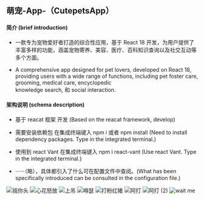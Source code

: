 

## 萌宠-App-（CutepetsApp）


 #### 简介 (brief introduction)
 
 - 一款专为宠物爱好者打造的综合性应用，基于 React 18 开发，为用户提供了丰富多样的功能，涵盖宠物寄养、美容、医疗、百科知识查询以及社交互动等多个方面。

 - A comprehensive app designed for pet lovers, developed on React 18, providing users with a wide range of functions, including pet foster care, grooming, medical care, encyclopedic 			 
   knowledge search, 和 social interaction.



 #### 架构说明 (schema description)

 - 基于 reacat 框架 开发  (Based on the reacat framework, develop)

 - 需要安装依赖包 在集成终端键入   npm i 或者 npm install  (Need to install dependency packages. Type in the integrated terminal.)

 - 使用到 react Vant 在集成终端键入   npm i react-vant  (Use react Vant. Type in the integrated terminal.)

 - ······（略），具体都引入了什么可在配置文件中查阅。(What has been specifically introduced can be consulted in the configuration file.)


![摇你头](https://github.com/user-attachments/assets/ac12ee36-b2a3-4212-8ce9-5bf59ad01cc5)
![心花怒放](https://github.com/user-attachments/assets/56fdfc05-6c87-44ba-8bd9-f00e5acb4789)
![上吊](https://github.com/user-attachments/assets/5a81f813-b538-48e6-b2b6-c7653bc851fd)
![嘚瑟](https://github.com/user-attachments/assets/7fde5540-8451-4cb7-85bf-c10926925f56)
![打粉红猪](https://github.com/user-attachments/assets/d3358dbc-1eca-46bd-9a53-d9560f233e97)
![阿打](https://github.com/user-attachments/assets/4d27c835-1726-4885-83b8-fbde0c2bf347)
![阿打 (2)](https://github.com/user-attachments/assets/095cf695-7456-4bc5-8d47-4cc0863d6442)
![wait me](https://github.com/user-attachments/assets/69fae173-daf1-444c-8d7f-b9280da01970)




